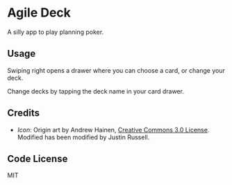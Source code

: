 # Agile Deck

A silly app to play planning poker.


## Usage

Swiping right opens a drawer where you can choose a card, or change your deck.

Change decks by tapping the deck name in your card drawer.


## Credits

- *Icon*: Origin art by Andrew Hainen, [Creative Commons 3.0
  License](http://creativecommons.org/licenses/by/3.0/us/legalcode). Modified
  has been modified by Justin Russell.


## Code License

MIT
